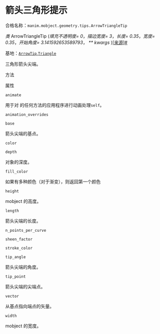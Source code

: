 # 箭头三角形提示

合格名称：`manim.mobject.geometry.tips.ArrowTriangleTip`

_类_ ArrowTriangleTip (_填充不透明度= 0_，_描边宽度= 3_，_长度= 0.35_，_宽度= 0.35_，_开始角度= 3.141592653589793_， _\*\* kwargs_ )[\[来源\]](../_modules/manim/mobject/geometry/tips.html#ArrowTriangleTip)[#](#manim.mobject.geometry.tips.ArrowTriangleTip "此定义的固定链接")

基地：[`ArrowTip`](manim.mobject.geometry.tips.ArrowTip.html#manim.mobject.geometry.tips.ArrowTip "manim.mobject.geometry.tips.ArrowTip"),[`Triangle`](manim.mobject.geometry.polygram.Triangle.html#manim.mobject.geometry.polygram.Triangle "manim.mobject.geometry.polygram.Triangle")

三角形箭头尖端。

方法

属性

`animate`

用于对 的任何方法的应用程序进行动画处理`self`。

`animation_overrides`

`base`

箭头尖端的基点。

`color`

`depth`

对象的深度。

`fill_color`

如果有多种颜色（对于渐变），则返回第一个颜色

`height`

mobject 的高度。

`length`

箭头尖端的长度。

`n_points_per_curve`

`sheen_factor`

`stroke_color`

`tip_angle`

箭头尖端的角度。

`tip_point`

箭头尖端的尖端点。

`vector`

从基点指向端点的矢量。

`width`

mobject 的宽度。
